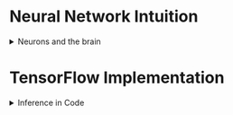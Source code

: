 # Neural Network Intuition
<details>
  <summary>Neurons and the brain</summary>
  
  When neural networks were first invented many decades ago, the original motivation was to write software that could mimic how the human brain or how the biological brain learns and thinks. Even though today, neural networks, sometimes also called artificial neural networks, have become very different than how any of us might think about how the brain actually works and learns. Some of the biological motivations still remain in the way we think about artificial neural networks or computer neural networks today. Let's start by taking a look at how the brain works and how that relates to neural networks.   
    
Even though today's neural networks have almost nothing to do with how the brain learns, there was the early motivation of trying to build software to mimic the brain. So how does the brain work? Here's a diagram illustrating what neurons in a brain look like. 
    
  ![image](https://github.com/AyeshaIrshad1337/Advance-Learning-Algorithm/assets/104616632/f51a09f7-a3b3-4cc4-9a82-f8d0cab2956d)

    
  All of human thought is from neurons like this in your brain and mine, sending electrical impulses and sometimes forming new connections of other neurons. Given a neuron like this one, it has a number of inputs where it receives electrical impulses from other neurons, and then this neuron that I've circled carries out some computations and will then send this outputs to other neurons by this electrical impulses, and this upper neuron's output in turn becomes the input to this neuron down below, which again aggregates inputs from multiple other neurons to then maybe send its own output, to yet other neurons, and this is the stuff of which human thought is made. 
    
  ![image](https://github.com/AyeshaIrshad1337/Advance-Learning-Algorithm/assets/104616632/dd72218b-9b72-4339-ab16-b550bbed6590)
  
  
  Here's a simplified diagram of a biological neuron. A neuron comprises a cell body shown here on the left, and if you have taken a class in biology, you may recognize this to be the nucleus of the neuron. As we saw on the previous slide, the neuron has different inputs. In a biological neuron, the input wires are called the dendrites, and it then occasionally sends electrical impulses to other neurons via the output wire, which is called the axon. Don't worry about these biological terms. If you saw them in a biology class, you may remember them, but you don't really need to memorize any of these terms for the purpose of building artificial neural networks. But this biological neuron may then send electrical impulses that become the input to another neuron. So the artificial neural network uses a very simplified Mathematical model of what a biological neuron does. I'm going to draw a little circle here to denote a single neuron. What a neuron does is it takes some inputs, one or more inputs, which are just numbers. It does some computation and it outputs some other number, which then could be an input to a second neuron, shown here on the right. When you're building an artificial neural network or deep learning algorithm, rather than building one neuron at a time, you often want to simulate many such neurons at the same time. In this diagram, I'm drawing three neurons. What these neurons do collectively is input a few numbers, carry out some computation, and output some other numbers.  
  ### Why is it that only in the last handful of years that neural networks have really taken off?
    
  ![image](https://github.com/AyeshaIrshad1337/Advance-Learning-Algorithm/assets/104616632/fe6de8e1-bd09-4613-83c5-42169d6dbb69)

  Let see the plot on the horizontal axis the amount of data you have for a problem, and on the vertical axis, the performance or the accuracy of a learning algorithm applied to that problem.  
  Due the rise of data thanks to internet and rise of processors i.e Faster computer process GPU. Now we can use large neural network on large data which will give us a high performance.

</details>

# TensorFlow Implementation 
<details>
  <summary>Inference in Code</summary>
  
 + TensorFlow is one of the leading frameworks to implementing deep learning algorithms. 
  + The other popular tool is PyTorch. But we're going to focus in this specialization on TensorFlow. 
  ## how you can implement inferencing code using TensorFlow. Let's dive in. 
  One of the remarkable things about neural networks is the same algorithm can be applied to so many different applications. 
    
  Lets use an example to illustrate inference. Sometimes I do like to roast coffee beans myself at home. My favorite is actually Colombian coffee beans. Can the learning algorithm help optimize the quality of the beans you get from a roasting process like this? When you're roasting coffee, two parameters you get to control are the temperature at which you're heating up the raw coffee beans to turn them into nicely roasted coffee beans, as well as the duration or how long are you going to roast the beans.  
    
  ![image](https://github.com/AyeshaIrshad1337/Advance-Learning-Algorithm/assets/104616632/6762752f-01b1-47b9-b67a-1d599a5f1487)
  
  In this slightly simplified example, we've created the datasets of different temperatures and different durations, as well as labels showing whether the coffee you roasted is good-tasting coffee. Where cross here, the positive cross y equals 1 corresponds to good coffee, and all the negative cross corresponds to bad coffee. It looks like a reasonable way to think of this dataset is if you cook it at too lower temperature, it doesn't get roasted and it ends up undercooked. If you cook it, not for long enough, the duration is too short, it's also not a nicely roasted set of beans. Finally, if you were to cook it either for too long or for too higher temperature, then you end up with overcooked beans. They're a little bit burnt beans. There's not good coffee either. It's only points within this little triangle here that corresponds to good coffee. 
  
  ![image](https://github.com/AyeshaIrshad1337/Advance-Learning-Algorithm/assets/104616632/37c0dfff-34d3-41ab-90c2-81aaa115392e)
  
   This example is simplified a bit from actual coffee roasting. Even though this example is a simplified one for the purpose of illustration, there have actually been serious projects using machine learning to optimize coffee roasting as well. The task is given a feature vector x with both temperature and duration, say 200 degrees Celsius for 17 minutes, how can we do inference in a neural network to get it to tell us whether or not this temperature and duration setting will result in good coffee or not?   
    
  ![image](https://github.com/AyeshaIrshad1337/Advance-Learning-Algorithm/assets/104616632/d88f2418-670c-4302-84ca-9ddc85c383ec)
  
  We're going to set x to be an array of two numbers. The input features 200 degrees celsius and 17 minutes. Then you create Layer 1 as this first hidden layer, the neural network, as dense open parenthesis units 3, that means three units or three hidden units in this layer using as the activation function, the sigmoid function. Dense is another name for the layers of a neural network that we've learned about so far. As you learn more about neural networks, you learn about other types of layers as well. But for now, we'll just use the dense layer, which is the layer type you've learned about in the last few lectures for all of our examples. Next, you compute a1 by taking Layer 1, which is actually a function, and applying this function Layer 1 to the values of x. That's how you get a1, which is going to be a list of three numbers because Layer 1 had three units. So a1 here may, just for the sake of illustration, be 0.2, 0.7, 0.3. 
    
  ![image](https://github.com/AyeshaIrshad1337/Advance-Learning-Algorithm/assets/104616632/3e149c68-0055-4cd8-bc1d-d4e543dc8249)
  
  
  Next, for the second hidden layer, Layer 2, would be dense. Now this time it has one unit and again to sigmoid activation function, and you can then compute a2 by applying this Layer 2 function to the activation values from Layer 1 to a1. That will give you the value of a2, which for the sake of illustration is maybe 0.8. Finally, if you wish to threshold it at 0.5, then you can just test if a2 is greater and equal to 0.5 and set y-hat equals to one or zero positive or negative cross accordingly. That's how you do inference in the neural network using TensorFlow. 
  
  ![image](https://github.com/AyeshaIrshad1337/Advance-Learning-Algorithm/assets/104616632/e0d0c6da-2c55-4c5b-821a-daf4d5ef0d09)
  
  There are some additional details that I didn't go over here, such as how to load the TensorFlow library and how to also load the parameters w and b of the neural network. But we'll go over that in the lab. Please be sure to take a look at the lab. But these are the key steps for forward propagation in how you compute a1 and a2 and optionally threshold a2. 
    
####  Let's look at one more example 
    
  ![image](https://github.com/AyeshaIrshad1337/Advance-Learning-Algorithm/assets/104616632/665c1ac3-dd5b-4a50-b01a-0a5e2a7ce015)

 In this example, x is a list of the pixel intensity values. So x is equal to a numpy array of this list of pixel intensity values. Then to initialize and carry out one step of forward propagation, Layer 1 is a dense layer with 25 units and the sigmoid activation function. You then compute a1 equals the Layer 1 function applied to x. To build and carry out inference through the second layer, similarly, you set up Layer 2 as follows, and then computes a2 as Layer 2 applied to a1. Then finally, Layer 3 is the third and final dense layer. Then finally, you can optionally threshold a3 to come up with a binary prediction for y-hat. 
    
  ![image](https://github.com/AyeshaIrshad1337/Advance-Learning-Algorithm/assets/104616632/3bfab1b2-4532-4be6-9039-d1587079a7ce)

    
  That's the syntax for carrying out inference in TensorFlow. One thing I briefly alluded to is the structure of the numpy arrays. TensorFlow treats data in a certain way that is important to get right.
</details>

